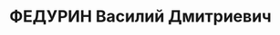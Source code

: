 ---
title: ФЕДУРИН Василий Дмитриевич
description: "Род. в 1909, Муромский р-н, д. Михайловка. Проживал: Муромский р-н,\
  \ д. Михайловка. Учитель. Арестован 03.12.1932.Осужден на 3 года высылки \n  Арестован\
  \ 14.09.1936. Приговор: 10 лет лишения свободы, в третий раз арестован 21.12.1948.\
  \ Осужден на 3 года высылки."
---